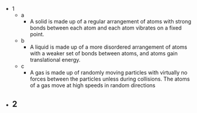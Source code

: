 - 1
	- a
		- A solid is made up of a regular arrangement of atoms with strong bonds between each atom and each atom vibrates on a fixed point.
	- b
		- A liquid is made up of a more disordered arrangement of atoms with a weaker set of bonds between atoms, and atoms gain translational energy.
	- c
		- A gas is made up of randomly moving particles with virtually no forces between the particles unless during collisions. The atoms of a gas move at high speeds in random directions
- 2
	- 